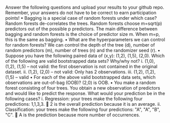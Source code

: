 Answer the following questions and upload your results to your github repo. Remember, your answers do not have to be correct to earn participation points!
•	Bagging is a special case of random forests under which case?
Random forests de-correlates the trees. Random forests choose m=sqrt(p) predictors out of the possible p predictors. The main difference between bagging and random forests is the choice of predictor size m. When m=p, this is the same as bagging. 
•	What are the hyperparameters we can control for random forests?
We can control the depth of the tree (d), number of random predictors (m), number of trees (n) and the randomizer seed (r).
•	Suppose you have the following paired data of (x,y): (1,2), (1,5), (2,0). Which of the following are valid bootstrapped data sets? Why/why not?
i.	(1,0), (1,2), (1,5) – not valid: the first observation is not contained in the original dataset. 
ii.	(1,2), (2,0) – not valid: Only has 2 observations. 
iii.	(1,2), (1,2), (1,5) – valid 
•	For each of the above valid bootstrapped data sets, which observations are out-of-bag (OOB)?
(2,0) is OOB. 
•	You make a random forest consisting of four trees. You obtain a new observation of predictors and would like to predict the response. What would your prediction be in the following cases?
i.	Regression: your trees make the following four predictions: 1,1,3,3.
	2 is the overall prediction because it is an average. 
ii.	Classification: your trees make the following four predictions: "A", "A", "B", "C".
	A is the prediction because more number of occurrences. 

